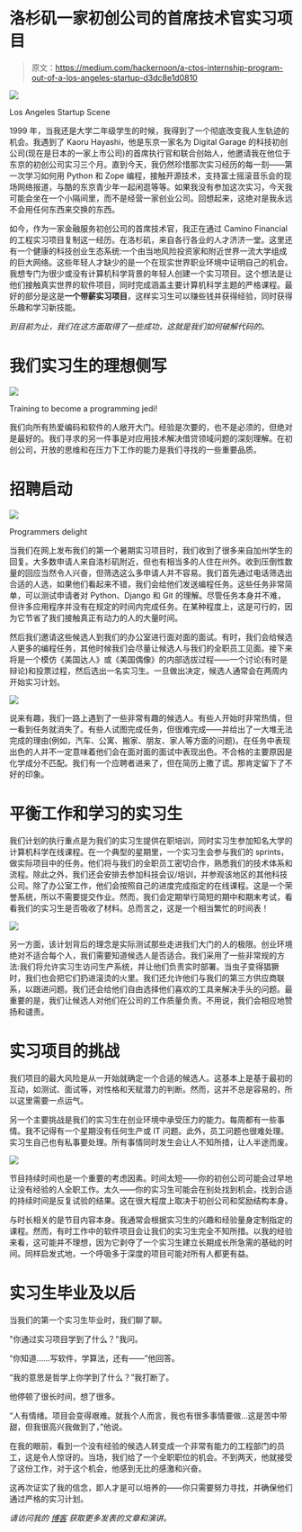 # 洛杉矶一家初创公司的首席技术官实习项目

> 原文：<https://medium.com/hackernoon/a-ctos-internship-program-out-of-a-los-angeles-startup-d3dc8e1d0810>

![](img/4afe8ff8321494e7c053eb1cc4c5d782.png)

Los Angeles Startup Scene

1999 年，当我还是大学二年级学生的时候，我得到了一个彻底改变我人生轨迹的机会。我遇到了 Kaoru Hayashi，他是东京一家名为 Digital Garage 的科技初创公司(现在是日本的一家上市公司)的首席执行官和联合创始人，他邀请我在他位于东京的初创公司实习三个月。直到今天，我仍然珍惜那次实习经历的每一刻——第一次学习如何用 Python 和 Zope 编程，接触开源技术，支持富士摇滚音乐会的现场网络报道，与酷的东京青少年一起闲逛等等。如果我没有参加这次实习，今天我可能会坐在一个小隔间里，而不是经营一家创业公司。回想起来，这绝对是我永远不会用任何东西来交换的东西。

如今，作为一家金融服务初创公司的首席技术官，我正在通过 Camino Financial 的工程实习项目复制这一经历。在洛杉矶，来自各行各业的人才济济一堂。这里还有一个健康的科技创业生态系统:一个由当地风险投资家和附近世界一流大学组成的巨大网络。这些年轻人才缺少的是一个在现实世界职业环境中证明自己的机会。我想专门为很少或没有计算机科学背景的年轻人创建一个实习项目。这个想法是让他们接触真实世界的软件项目，同时完成涵盖主要计算机科学主题的严格课程。最好的部分是这是**一个带薪实习项目**，这样实习生可以赚些钱并获得经验，同时获得乐趣和学习新技能。

*到目前为止，我们在这方面取得了一些成功，这就是我们如何破解代码的。*

# 我们实习生的理想侧写

![](img/8eba28dbf0da80ce50aaee6d723b2b4c.png)

Training to become a programming jedi!

我们向所有热爱编码和软件的人敞开大门。经验是次要的，也不是必须的，但绝对是最好的。我们寻求的另一件事是对应用技术解决借贷领域问题的深刻理解。在初创公司，开放的思维和在压力下工作的能力是我们寻找的一些重要品质。

# **招聘启动**

![](img/bc439bddf0b4deb92ffe12d90080448d.png)

Programmers delight

当我们在网上发布我们的第一个暑期实习项目时，我们收到了很多来自加州学生的回复。大多数申请人来自洛杉矶附近，但也有相当多的人住在州外。收到压倒性数量的回应当然令人兴奋，但筛选这么多申请人并不容易。我们首先通过电话筛选出合适的人选，如果他们看起来不错，我们会给他们发送编程任务。这些任务非常简单，可以测试申请者对 Python、Django 和 Git 的理解。尽管任务本身并不难，但许多应用程序并没有在规定的时间内完成任务。在某种程度上，这是可行的，因为它节省了我们接触真正有动力的人的大量时间。

然后我们邀请这些候选人到我们的办公室进行面对面的面试。有时，我们会给候选人更多的编程任务，其他时候我们会尽量让候选人与我们的全职员工见面。接下来将是一个模仿《美国达人》或《美国偶像》的内部选拔过程——一个讨论(有时是辩论)和投票过程，然后选出一名实习生。一旦做出决定，候选人通常会在两周内开始实习计划。

![](img/da1032964ff1dfc063346a7d40946eb3.png)

说来有趣，我们一路上遇到了一些非常有趣的候选人。有些人开始时非常热情，但一看到任务就消失了。有些人试图完成任务，但很难完成——并给出了一大堆无法完成的理由(例如，汽车、公寓、搬家、朋友、家人等方面的问题)。在任务中表现出色的人并不一定意味着他们会在面对面的面试中表现出色。不合格的主要原因是化学成分不匹配。我们有一个应聘者进来了，但在简历上撒了谎。那肯定留下了不好的印象。

# 平衡工作和学习的实习生

我们计划的执行重点是为我们的实习生提供在职培训，同时实习生参加知名大学的计算机科学在线课程。在一个典型的星期里，一个实习生会参与我们的 sprints，做实际项目中的任务。他们将与我们的全职员工密切合作，熟悉我们的技术体系和流程。除此之外，我们还会安排去参加科技会议/培训，并参观该地区的其他科技公司。除了办公室工作，他们会按照自己的进度完成指定的在线课程。这是一个荣誉系统，所以不需要提交作业。然而，我们会定期举行简短的期中和期末考试，看看我们的实习生是否吸收了材料。总而言之，这是一个相当繁忙的时间表！

![](img/b535e841fcfda81f2190b40e5b42f8fa.png)

另一方面，该计划背后的理念是实际测试那些走进我们大门的人的极限。创业环境绝对不适合每个人，我们需要知道候选人是否适合。我们采用了一些非常规的方法:我们将允许实习生访问生产系统，并让他们负责实时部署。当虫子变得猖獗时，我们也会把它们扔进滚烫的火里。我们还允许他们与我们的第三方供应商联系，以跟进问题。我们还会给他们自由选择他们喜欢的工具来解决手头的问题。最重要的是，我们让候选人对他们在公司的工作质量负责。不用说，我们会相应地赞扬和谴责。

# 实习项目的挑战

我们项目的最大风险是从一开始就确定一个合适的候选人。这基本上是基于最初的互动，如测试、面试等，对性格和天赋潜力的判断。然而，这并不总是容易的，所以这里需要一点运气。

另一个主要挑战是我们的实习生在创业环境中承受压力的能力。每周都有一些事情。我不记得有一个星期没有任何生产或 IT 问题。此外，员工问题也很难处理。实习生自己也有私事要处理。所有事情同时发生会让人不知所措，让人半途而废。

![](img/96753925ede32df1775d4bdd818516b0.png)

节目持续时间也是一个重要的考虑因素。时间太短——你的初创公司可能会过早地让没有经验的人全职工作。太久——你的实习生可能会在别处找到机会。找到合适的持续时间是反复试验的结果。这在很大程度上取决于初创公司和奖励结构本身。

与时长相关的是节目内容本身。我通常会根据实习生的兴趣和经验量身定制指定的课程。然而，有时工作中的软件项目会让我们的实习生完全不知所措。以我的经验来看，这可能并不理想，因为它剥夺了一个实习生建立长期成长所急需的基础的时间。同样启发式地，一个呼吸多于深度的项目可能对所有人都更有益。

# 实习生毕业及以后

当我们的第一个实习生毕业时，我们聊了聊。

"你通过实习项目学到了什么？"我问。

“你知道……写软件，学算法，还有——”他回答。

“我的意思是哲学上你学到了什么？”我打断了。

他停顿了很长时间，想了很多。

“人有情绪。项目会变得艰难。就我个人而言，我也有很多事情要做...这是苦中带甜，但我很高兴我做到了，”他说。

在我的眼前，看到一个没有经验的候选人转变成一个非常有能力的工程部门的员工，这是令人惊讶的。当场，我们给了一个全职职位的机会。不到两天，他就接受了这份工作，对于这个机会，他感到无比的感激和兴奋。

这再次证实了我的信念，即人才是可以培养的——你只需要努力寻找，并确保他们通过严格的实习计划。

*请访问我的* [*博客*](https://obicho.github.io/) *获取更多发表的文章和演讲。*